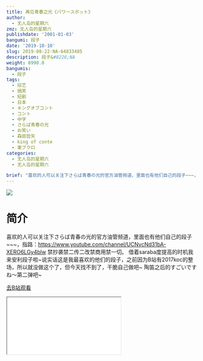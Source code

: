 ```yaml
---
title: 再见青春之光《パワースポット》
author:
  - 无人岛的星期六
zmz: 无人岛的星期六
publishdate: '2001-01-03'
bangumi: 段子
date: '2019-10-10'
slug: 2019-08-22-NA-64833485
description: 段子&#8226;NA
weight: 8990.0
bangumis:
  - 段子
tags:
  - 综艺
  - 搞笑
  - 短剧
  - 日本
  - キングオブコント
  - コント
  - 中字
  - さらば青春の光
  - お笑い
  - 森田哲矢
  - king of conte
  - 東ブクロ
categories:
  - 无人岛的星期六
  - 无人岛的星期六

brief: "喜欢的人可以关注下さらば青春の光的官方油管频道，里面也有他们自己的段子~~~，指路：https://www.youtube.com/channel/UCNvcNd31bA-XERO6LGy4blw 禁抄袭禁二传二改禁商用禁一切。 借着saraba度提高的时机我来安利段子啦~说实话这是我最喜欢的他们的段子，之前因为B站有2017koc的整场，所以就没做这个了，但今天找不到了，干脆自己做吧~ 陶笛之后的すごいですね〜第二弹吧~"
---
```

![](https://raw.githubusercontent.com/tcgriffith/owaraisite/master/static/tmpimg/fb7aa64ffefe9fbb48c0b0d449e9aae045de0830.jpg.480.jpg)
# 简介  
喜欢的人可以关注下さらば青春の光的官方油管频道，里面也有他们自己的段子~~~，指路：https://www.youtube.com/channel/UCNvcNd31bA-XERO6LGy4blw
禁抄袭禁二传二改禁商用禁一切。
借着saraba度提高的时机我来安利段子啦~说实话这是我最喜欢的他们的段子，之前因为B站有2017koc的整场，所以就没做这个了，但今天找不到了，干脆自己做吧~
陶笛之后的すごいですね〜第二弹吧~  

[去B站观看](https://www.bilibili.com/video/av64833485/)
<div class ="resp-container"><iframe class="testiframe" src="//player.bilibili.com/player.html?aid=64833485"", scrolling="no", allowfullscreen="true" > </iframe></div> 
